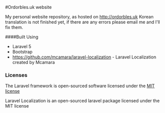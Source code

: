 #Ordorbles.uk website

My personal website repository, as hosted on http://ordorbles.uk
Korean translation is not finished yet, if there are any errors please email me and I'll fix them.

####Built Using
+ Laravel 5 
+ Bootstrap
+ https://github.com/mcamara/laravel-localization - Laravel Localization created by Mcamara

### Licenses 

The Laravel framework is open-sourced software licensed under the [MIT license](http://opensource.org/licenses/MIT)

Laravel Localization is an open-sourced laravel package licensed under the MIT license
